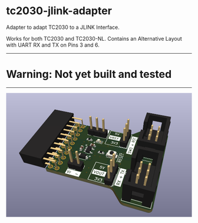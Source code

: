 # tc2030-jlink-adapter

Adapter to adapt TC2030 to a JLINK Interface.

Works for both TC2030 and TC2030-NL. Contains an Alternative Layout with UART RX and TX on Pins 3 and 6.

<hr>

# Warning: Not yet built and tested

<hr>

![Image showing the PCB](./docs/picture.png "image")